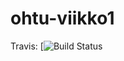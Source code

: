 # ohtu-viikko1

Travis:
[![Build Status](https://travis-ci.org/sambo1111/ohtu-viikko1.svg?branch=master)
